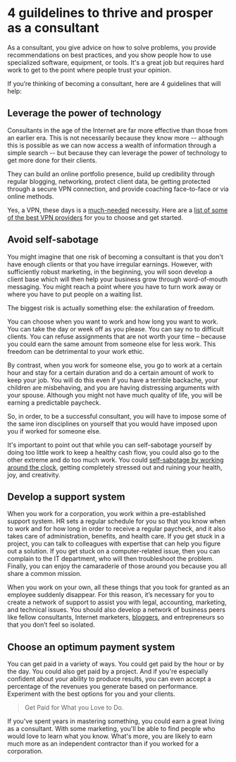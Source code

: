 # 4 guildelines to thrive and prosper as a consultant

As a consultant, you give advice on how to solve problems, you provide recommendations on best practices, and you show people how to use specialized software, equipment, or tools. It's a great job but requires hard work to get to the point where people trust your opinion.

If you’re thinking of becoming a consultant, here are 4 guidelines that will help:

## Leverage the power of technology

Consultants in the age of the Internet are far more effective than those from an earlier era. This is not necessarily because they know more -- although this is possible as we can now access a wealth of information through a simple search -- but because they can leverage the power of technology to get more done for their clients.

They can build an online portfolio presence, build up credibility through regular blogging, networking, protect client data, be getting protected through a secure VPN connection, and provide coaching face-to-face or via online methods.

Yes, a VPN, these days is a <a href="/2016/dd-wrt-vpn-apple-airport-routers/">much-needed</a> necessity. Here are a <a href="http://list25.com/reviews/best-vpn-services-compared/">list of some of the best VPN providers</a> for you to choose and get started.

## Avoid self-sabotage

You might imagine that one risk of becoming a consultant is that you don't have enough clients or that you have irregular earnings. However, with sufficiently robust marketing, in the beginning, you will soon develop a client base which will then help your business grow through word-of-mouth messaging. You might reach a point where you have to turn work away or where you have to put people on a waiting list.

The biggest risk is actually something else: the exhilaration of freedom.

You can choose when you want to work and how long you want to work. You can take the day or week off as you please. You can say no to difficult clients. You can refuse assignments that are not worth your time – because you could earn the same amount from someone else for less work. This freedom can be detrimental to your work ethic.

By contrast, when you work for someone else, you go to work at a certain hour and stay for a certain duration and do a certain amount of work to keep your job. You will do this even if you have a terrible backache, your children are misbehaving, and you are having distressing arguments with your spouse. Although you might not have much quality of life, you will be earning a predictable paycheck.

So, in order, to be a successful consultant, you will have to impose some of the same iron disciplines on yourself that you would have imposed upon you if worked for someone else.

It's important to point out that while you can self-sabotage yourself by doing too little work to keep a healthy cash flow, you could also go to the other extreme and do too much work. You could <a href="https://businesstown.com/articles/how-youre-killing-your-business-every-day-without-even-realizing-it/">self-sabotage by working around the clock</a>, getting completely stressed out and ruining your health, joy, and creativity.

## Develop a support system

When you work for a corporation, you work within a pre-established support system. HR sets a regular schedule for you so that you know when to work and for how long in order to receive a regular paycheck, and it also takes care of administration, benefits, and health care. If you get stuck in a project, you can talk to colleagues with expertise that can help you figure out a solution. If you get stuck on a computer-related issue, then you can complain to the IT department, who will then troubleshoot the problem. Finally, you can enjoy the camaraderie of those around you because you all share a common mission.

When you work on your own, all these things that you took for granted as an employee suddenly disappear. For this reason, it’s necessary for you to create a network of support to assist you with legal, accounting, marketing, and technical issues. You should also develop a network of business peers like fellow consultants, Internet marketers, <a href="https://brajeshwar.com/2012/blogging-nuances-impacts/">bloggers</a>, and entrepreneurs so that you don’t feel so isolated.

## Choose an optimum payment system

You can get paid in a variety of ways. You could get paid by the hour or by the day. You could also get paid by a project. And if you're especially confident about your ability to produce results, you can even accept a percentage of the revenues you generate based on performance. Experiment with the best options for you and your clients.

> Get Paid for What you Love to Do.

If you've spent years in mastering something, you could earn a great living as a consultant. With some marketing, you'll be able to find people who would love to learn what you know. What's more, you are likely to earn much more as an independent contractor than if you worked for a corporation.